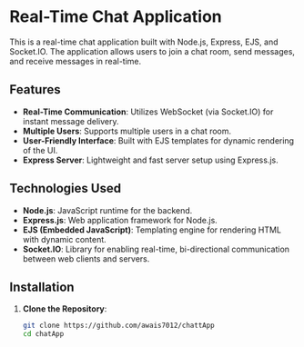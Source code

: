# Real-Time Chat Application

This is a real-time chat application built with Node.js, Express, EJS, and Socket.IO. The application allows users to join a chat room, send messages, and receive messages in real-time.

## Features

- **Real-Time Communication**: Utilizes WebSocket (via Socket.IO) for instant message delivery.
- **Multiple Users**: Supports multiple users in a chat room.
- **User-Friendly Interface**: Built with EJS templates for dynamic rendering of the UI.
- **Express Server**: Lightweight and fast server setup using Express.js.

## Technologies Used

- **Node.js**: JavaScript runtime for the backend.
- **Express.js**: Web application framework for Node.js.
- **EJS (Embedded JavaScript)**: Templating engine for rendering HTML with dynamic content.
- **Socket.IO**: Library for enabling real-time, bi-directional communication between web clients and servers.

## Installation

1. **Clone the Repository**:
   ```bash
   git clone https://github.com/awais7012/chattApp
   cd chatApp
